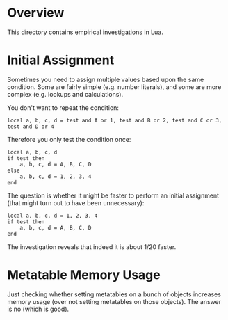 Overview
========

This directory contains empirical investigations in Lua.


Initial Assignment
==================

Sometimes you need to assign multiple values based upon the same condition. Some are fairly simple (e.g. number literals), and some are more complex (e.g. lookups and calculations).

You don't want to repeat the condition:

    local a, b, c, d = test and A or 1, test and B or 2, test and C or 3, test and D or 4

Therefore you only test the condition once:

    local a, b, c, d
    if test then
        a, b, c, d = A, B, C, D
    else
        a, b, c, d = 1, 2, 3, 4
    end

The question is whether it might be faster to perform an initial assignment (that might turn out to have been unnecessary):

    local a, b, c, d = 1, 2, 3, 4
    if test then
        a, b, c, d = A, B, C, D
    end

The investigation reveals that indeed it is about 1/20 faster.


Metatable Memory Usage
======================

Just checking whether setting metatables on a bunch of objects increases memory usage (over not setting metatables on those objects). The answer is no (which is good).
